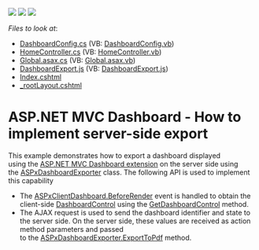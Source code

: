 <!-- default badges list -->
![](https://img.shields.io/endpoint?url=https://codecentral.devexpress.com/api/v1/VersionRange/128579131/17.1.3%2B)
[![](https://img.shields.io/badge/Open_in_DevExpress_Support_Center-FF7200?style=flat-square&logo=DevExpress&logoColor=white)](https://supportcenter.devexpress.com/ticket/details/T590027)
[![](https://img.shields.io/badge/📖_How_to_use_DevExpress_Examples-e9f6fc?style=flat-square)](https://docs.devexpress.com/GeneralInformation/403183)
<!-- default badges end -->
<!-- default file list -->
*Files to look at*:

* [DashboardConfig.cs](./CS/MvcDashboard_ServerExport/App_Start/DashboardConfig.cs) (VB: [DashboardConfig.vb](./VB/MvcDashboard_ServerExport/App_Start/DashboardConfig.vb))
* [HomeController.cs](./CS/MvcDashboard_ServerExport/Controllers/HomeController.cs) (VB: [HomeController.vb](./VB/MvcDashboard_ServerExport/Controllers/HomeController.vb))
* [Global.asax.cs](./CS/MvcDashboard_ServerExport/Global.asax.cs) (VB: [Global.asax.vb](./VB/MvcDashboard_ServerExport/Global.asax.vb))
* [DashboardExport.js](./CS/MvcDashboard_ServerExport/Scripts/DashboardExport.js) (VB: [DashboardExport.js](./VB/MvcDashboard_ServerExport/Scripts/DashboardExport.js))
* [Index.cshtml](./CS/MvcDashboard_ServerExport/Views/Home/Index.cshtml)
* [_rootLayout.cshtml](./CS/MvcDashboard_ServerExport/Views/Shared/_rootLayout.cshtml)
<!-- default file list end -->
# ASP.NET MVC Dashboard - How to implement server-side export


This example demonstrates how to export a dashboard displayed using the <a href="https://documentation.devexpress.com/Dashboard/16977/Building-the-Designer-and-Viewer-Applications">ASP.NET MVC Dashboard extension</a> on the server side using the <a href="https://documentation.devexpress.com/Dashboard/clsDevExpressDashboardWebASPxDashboardExportertopic.aspx">ASPxDashboardExporter</a> class. The following API is used to implement this capability

* The <a href="https://documentation.devexpress.com/Dashboard/DevExpress.DashboardWeb.Scripts.ASPxClientDashboard.BeforeRender.event">ASPxClientDashboard.BeforeRender</a> event is handled to obtain the client-side <a href="https://documentation.devexpress.com/ClientDashboard/api/DevExpress.Dashboard.DashboardControl.html">DashboardControl</a> using the <a href="https://documentation.devexpress.com/Dashboard/DevExpress.DashboardWeb.Scripts.ASPxClientDashboard.GetDashboardControl.method">GetDashboardControl</a> method.
* The AJAX request is used to send the dashboard identifier and state to the server side. On the server side, these values are received as action method parameters and passed to the <a href="https://documentation.devexpress.com/Dashboard/DevExpress.DashboardWeb.ASPxDashboardExporter.ExportToPdf.overloads">ASPxDashboardExporter.ExportToPdf</a> method.

<br/>


